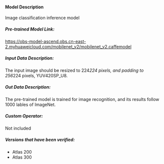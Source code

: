#### Model Description

Image classification inference model

##### Pre-trained Model Link:

https://obs-model-ascend.obs.cn-east-2.myhuaweicloud.com/mobilenet_v2/mobilenet_v2.caffemodel

##### Input Data Description:

The input image should be resized to 224*224 pixels, and padding to 256*224 pixels, YUV420SP_U8.

##### Out Data Description:

The pre-trained model is trained for image recognition, and its results follow 1000 lables of ImageNet.

##### Custom Operator:

Not included

##### Versions that have been verified: 

- Atlas 200
- Atlas 300
